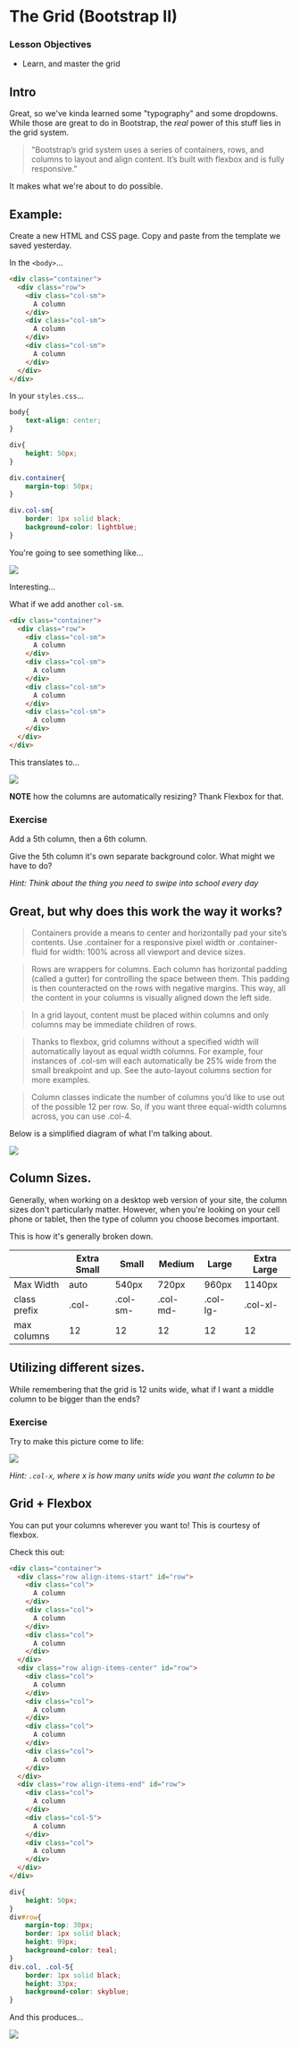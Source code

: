 # The Grid (Bootstrap II)

### Lesson Objectives
- Learn, and master the grid

## Intro

Great, so we've kinda learned some "typography" and some dropdowns.  While those are great to do in Bootstrap, the *real* power of this stuff lies in the grid system. 

> "Bootstrap’s grid system uses a series of containers, rows, and columns to layout and align content. It’s built with flexbox and is fully responsive."

It makes what we're about to do possible.

## Example:

Create a new HTML and CSS page.  Copy and paste from the template we saved yesterday.

In the `<body>`...

```html
<div class="container">
  <div class="row">
    <div class="col-sm">
      A column
    </div>
    <div class="col-sm">
      A column
    </div>
    <div class="col-sm">
      A column
    </div>
  </div>
</div>
```

In your `styles.css`...

```css
body{
	text-align: center;
}

div{
	height: 50px;
}

div.container{
	margin-top: 50px;
}

div.col-sm{
	border: 1px solid black;
	background-color: lightblue;
}

```

You're going to see something like...

<img src="images/grid.png">

Interesting...

What if we add another `col-sm`.

```html
<div class="container">
  <div class="row">
    <div class="col-sm">
      A column
    </div>
    <div class="col-sm">
      A column
    </div>
    <div class="col-sm">
      A column
    </div>
    <div class="col-sm">
      A column
    </div>
  </div>
</div>
```

This translates to...

<img src="images/grid2.png">

<b>NOTE</b> how the columns are automatically resizing?  Thank Flexbox for that.


### Exercise

Add a 5th column, then a 6th column.

Give the 5th column it's own separate background color.  What might we have to do?

*Hint: Think about the thing you need to swipe into school every day*

## Great, but why does this work the way it works?

>Containers provide a means to center and horizontally pad your site’s contents. Use .container for a responsive pixel width or .container-fluid for width: 100% across all viewport and device sizes.

> Rows are wrappers for columns. Each column has horizontal padding (called a gutter) for controlling the space between them. This padding is then counteracted on the rows with negative margins. This way, all the content in your columns is visually aligned down the left side.

> In a grid layout, content must be placed within columns and only columns may be immediate children of rows.

> Thanks to flexbox, grid columns without a specified width will automatically layout as equal width columns. For example, four instances of .col-sm will each automatically be 25% wide from the small breakpoint and up. See the auto-layout columns section for more examples.

> Column classes indicate the number of columns you’d like to use out of the possible 12 per row. So, if you want three equal-width columns across, you can use .col-4.

Below is a simplified diagram of what I'm talking about.

<img src="images/grid3.png">

## Column Sizes.

Generally, when working on a desktop web version of your site, the column sizes don't particularly matter.  However, when you're looking on your cell phone or tablet, then the type of column you choose becomes important.

This is how it's generally broken down.

|  			 | Extra Small | Small | Medium | Large | Extra Large |
| ------ | ----------- | ------| ------ | ----- | -----------
| Max Width | auto |    540px |    720px | 960px | 1140px
| class prefix | .col- | .col-sm- | .col-md- | .col-lg- | .col-xl-
| max columns  |  12	| 12 | 12 | 12 | 12																			 

## Utilizing different sizes.

While remembering that the grid is 12 units wide, what if I want a middle column to be bigger than the ends?

### Exercise

Try to make this picture come to life:

<img src="images/grid4.png">

*Hint: ```.col-x```, where x is how many units wide you want the column to be*

## Grid + Flexbox

You can put your columns wherever you want to!  This is courtesy of flexbox.

Check this out:

```html
<div class="container">
  <div class="row align-items-start" id="row">
    <div class="col">
      A column
    </div>
    <div class="col">
      A column
    </div>
    <div class="col">
      A column
    </div>
  </div>
  <div class="row align-items-center" id="row">
    <div class="col">
      A column
    </div>
    <div class="col">
      A column
    </div>
    <div class="col">
      A column
    </div>
    <div class="col">
      A column
    </div>
  </div>
  <div class="row align-items-end" id="row">
    <div class="col">
      A column
    </div>
    <div class="col-5">
      A column
    </div>
    <div class="col">
      A column
    </div>
  </div>
</div>
```

```css
div{
	height: 50px;
}
div#row{
	margin-top: 30px;
	border: 1px solid black;
	height: 99px;
	background-color: teal;
}
div.col, .col-5{
	border: 1px solid black;
	height: 33px;
	background-color: skyblue;
}
```

And this produces...

<img src="images/grid5.png">